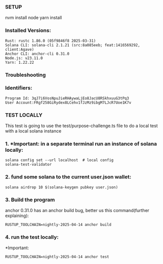 ### SETUP
nvm install node
yarn install
### Installed Versions:
```
Rust: rustc 1.86.0 (05f9846f8 2025-03-31)
Solana CLI: solana-cli 2.1.21 (src:8a085eeb; feat:1416569292, client:Agave)
Anchor CLI: anchor-cli 0.31.0
Node.js: v23.11.0
Yarn: 1.22.22
```

### Troubleshooting


### Identifiers:
```
Program Id: 3qJ7i6VosNpuJieRHAywaLjEo8JacU8RSkhxuuG3tPq3
User Account:FRgf258GiRydex8LCehv1fJzMz9ibgM7LJcR7Uoe1K7v
```

### TEST LOCALLY

This test is  going to use the test/purpose-challenge.ts file to do a local test with a local solana instance

### 1. *Important: in a separate terminal run an instance of solana locally:
```
solana config set --url localhost  # local config
solana-test-validator
```

### 2. fund some solana to the current user.json wallet:
```
solana airdrop 10 $(solana-keygen pubkey user.json)
```

### 3. Build the program
anchor 0.31.0 has an anchor build bug, better us this command(further explaining):
```
RUSTUP_TOOLCHAIN=nightly-2025-04-14 anchor build
```

### 4. run the test locally:
*Important: 
```
RUSTUP_TOOLCHAIN=nightly-2025-04-14 anchor test 
```
